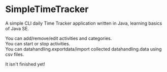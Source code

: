 # SimpleTimeTracker

A simple CLI daily Time Tracker application written in Java, learning basics of Java SE.

You can add/remove/edit activities and categories.  
You can start or stop activities.  
You can datahandling.exportdata/import collected datahandling.data using csv files.  

It isn't finished yet!

